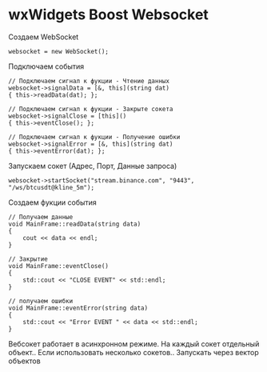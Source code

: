 # wxWidgets Boost Websocket

Создаем WebSocket

	websocket = new WebSocket();

Подключаем события

    // Подключаем сигнал к фукции - Чтение данных
    websocket->signalData = [&, this](string dat)
    { this->readData(dat); };
	
    // Подключаем сигнал к фукции - Закрыте сокета
    websocket->signalClose = [this]()
    { this->eventClose(); };
	
    // Подключаем сигнал к фукции - Получение ошибки
    websocket->signalError = [&, this](string dat)
    { this->eventError(dat); };

Запускаем сокет (Адрес, Порт, Данные запроса)

    websocket->startSocket("stream.binance.com", "9443", "/ws/btcusdt@kline_5m");

Создаем фукции события

    // Получаем данные
    void MainFrame::readData(string data)
	{
    	cout << data << endl;
	}
    
    // Закрытие
    void MainFrame::eventClose()
    {
        std::cout << "CLOSE EVENT" << std::endl;
    }
    
    // получаем ошибки
    void MainFrame::eventError(string data)
    {
        std::cout << "Error EVENT " << data << std::endl;
    }

Вебсокет работает в асинхронном режиме. На каждый сокет отдельный объект.. Если использовать несколько сокетов.. Запускать через вектор объектов
